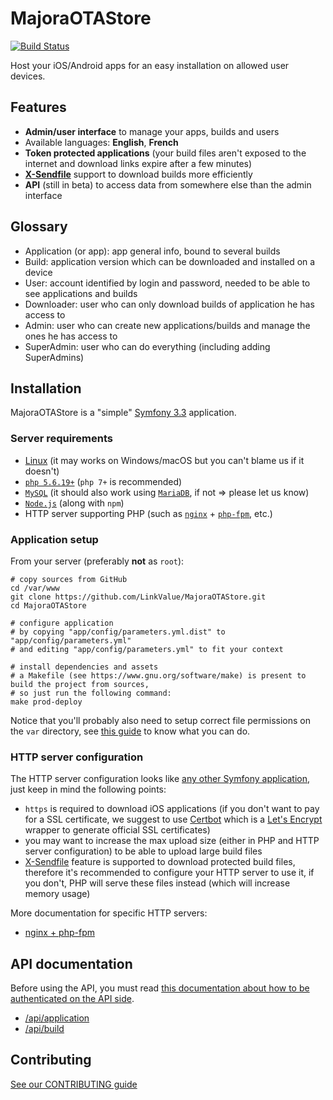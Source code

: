 # MajoraOTAStore

[![Build Status](https://travis-ci.org/LinkValue/MajoraOTAStore.svg?branch=master)](https://travis-ci.org/LinkValue/MajoraOTAStore)

Host your iOS/Android apps for an easy installation on allowed user devices.

## Features

- **Admin/user interface** to manage your apps, builds and users
- Available languages: **English**, **French**
- **Token protected applications** (your build files aren't exposed to the internet and download links expire after a few minutes)
- [**X-Sendfile**](https://www.nginx.com/resources/wiki/start/topics/examples/xsendfile) support to download builds more efficiently
- **API** (still in beta) to access data from somewhere else than the admin interface

## Glossary

- Application (or app): app general info, bound to several builds
- Build: application version which can be downloaded and installed on a device
- User: account identified by login and password, needed to be able to see applications and builds
- Downloader: user who can only download builds of application he has access to
- Admin: user who can create new applications/builds and manage the ones he has access to
- SuperAdmin: user who can do everything (including adding SuperAdmins)

## Installation

MajoraOTAStore is a "simple" [Symfony 3.3](http://symfony.com/doc/3.3/index.html) application.

### Server requirements

- [Linux](https://getgnulinux.org) (it may works on Windows/macOS but you can't blame us if it doesn't)
- [`php 5.6.19+`](http://php.net) (`php 7+` is recommended)
- [`MySQL`](https://www.mysql.com) (it should also work using [`MariaDB`](https://mariadb.org), if not => please let us know)
- [`Node.js`](https://nodejs.org) (along with `npm`)
- HTTP server supporting PHP (such as [`nginx`](http://nginx.org) + [`php-fpm`](http://php.net/manual/fr/install.fpm.php), etc.)

### Application setup

From your server (preferably **not** as `root`):
```shell
# copy sources from GitHub
cd /var/www
git clone https://github.com/LinkValue/MajoraOTAStore.git
cd MajoraOTAStore

# configure application
# by copying "app/config/parameters.yml.dist" to "app/config/parameters.yml"
# and editing "app/config/parameters.yml" to fit your context

# install dependencies and assets
# a Makefile (see https://www.gnu.org/software/make) is present to build the project from sources,
# so just run the following command:
make prod-deploy
```

Notice that you'll probably also need to setup correct file permissions on the `var` directory, see [this guide](http://symfony.com/doc/3.3/setup/file_permissions.html) to know what you can do.

### HTTP server configuration

The HTTP server configuration looks like [any other Symfony application](https://symfony.com/doc/3.3/setup/web_server_configuration.html), just keep in mind the following points:

- `https` is required to download iOS applications (if you don't want to pay for a SSL certificate, we suggest to use [Certbot](https://certbot.eff.org) which is a [Let's Encrypt](https://letsencrypt.org) wrapper to generate official SSL certificates)
- you may want to increase the max upload size (either in PHP and HTTP server configuration) to be able to upload large build files
- [X-Sendfile](https://www.nginx.com/resources/wiki/start/topics/examples/xsendfile) feature is supported to download protected build files, therefore it's recommended to configure your HTTP server to use it, if you don't, PHP will serve these files instead (which will increase memory usage)

More documentation for specific HTTP servers:

- [nginx + php-fpm](doc/configuration/nginx.md)

## API documentation

Before using the API, you must read [this documentation about how to be authenticated on the API side](doc/api/authentication.md).

- [/api/application](doc/api/application.md)
- [/api/build](doc/api/build.md)

## Contributing

[See our CONTRIBUTING guide](CONTRIBUTING.md)
